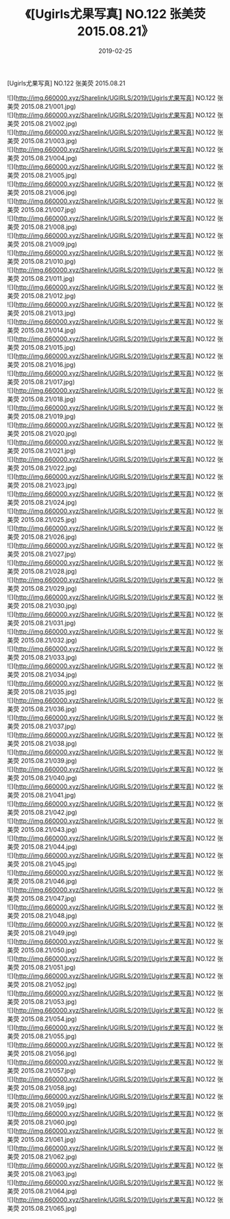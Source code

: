 ﻿---
layout: post
title:  《[Ugirls尤果写真] NO.122 张美荧 2015.08.21》
date:   2019-02-25
img: http://img.660000.xyz/Sharelink/UGIRLS/2019/[Ugirls尤果写真] NO.122 张美荧 2015.08.21/000.jpg
categories: [美女, 清纯, 唯美]
---

[Ugirls尤果写真] NO.122 张美荧 2015.08.21

 ![](http://img.660000.xyz/Sharelink/UGIRLS/2019/[Ugirls尤果写真] NO.122 张美荧 2015.08.21/001.jpg) <br>![](http://img.660000.xyz/Sharelink/UGIRLS/2019/[Ugirls尤果写真] NO.122 张美荧 2015.08.21/002.jpg) <br>![](http://img.660000.xyz/Sharelink/UGIRLS/2019/[Ugirls尤果写真] NO.122 张美荧 2015.08.21/003.jpg) <br>![](http://img.660000.xyz/Sharelink/UGIRLS/2019/[Ugirls尤果写真] NO.122 张美荧 2015.08.21/004.jpg) <br>![](http://img.660000.xyz/Sharelink/UGIRLS/2019/[Ugirls尤果写真] NO.122 张美荧 2015.08.21/005.jpg) <br>![](http://img.660000.xyz/Sharelink/UGIRLS/2019/[Ugirls尤果写真] NO.122 张美荧 2015.08.21/006.jpg) <br>![](http://img.660000.xyz/Sharelink/UGIRLS/2019/[Ugirls尤果写真] NO.122 张美荧 2015.08.21/007.jpg) <br>![](http://img.660000.xyz/Sharelink/UGIRLS/2019/[Ugirls尤果写真] NO.122 张美荧 2015.08.21/008.jpg) <br>![](http://img.660000.xyz/Sharelink/UGIRLS/2019/[Ugirls尤果写真] NO.122 张美荧 2015.08.21/009.jpg) <br>![](http://img.660000.xyz/Sharelink/UGIRLS/2019/[Ugirls尤果写真] NO.122 张美荧 2015.08.21/010.jpg) <br>![](http://img.660000.xyz/Sharelink/UGIRLS/2019/[Ugirls尤果写真] NO.122 张美荧 2015.08.21/011.jpg) <br>![](http://img.660000.xyz/Sharelink/UGIRLS/2019/[Ugirls尤果写真] NO.122 张美荧 2015.08.21/012.jpg) <br>![](http://img.660000.xyz/Sharelink/UGIRLS/2019/[Ugirls尤果写真] NO.122 张美荧 2015.08.21/013.jpg) <br>![](http://img.660000.xyz/Sharelink/UGIRLS/2019/[Ugirls尤果写真] NO.122 张美荧 2015.08.21/014.jpg) <br>![](http://img.660000.xyz/Sharelink/UGIRLS/2019/[Ugirls尤果写真] NO.122 张美荧 2015.08.21/015.jpg) <br>![](http://img.660000.xyz/Sharelink/UGIRLS/2019/[Ugirls尤果写真] NO.122 张美荧 2015.08.21/016.jpg) <br>![](http://img.660000.xyz/Sharelink/UGIRLS/2019/[Ugirls尤果写真] NO.122 张美荧 2015.08.21/017.jpg) <br>![](http://img.660000.xyz/Sharelink/UGIRLS/2019/[Ugirls尤果写真] NO.122 张美荧 2015.08.21/018.jpg) <br>![](http://img.660000.xyz/Sharelink/UGIRLS/2019/[Ugirls尤果写真] NO.122 张美荧 2015.08.21/019.jpg) <br>![](http://img.660000.xyz/Sharelink/UGIRLS/2019/[Ugirls尤果写真] NO.122 张美荧 2015.08.21/020.jpg) <br>![](http://img.660000.xyz/Sharelink/UGIRLS/2019/[Ugirls尤果写真] NO.122 张美荧 2015.08.21/021.jpg) <br>![](http://img.660000.xyz/Sharelink/UGIRLS/2019/[Ugirls尤果写真] NO.122 张美荧 2015.08.21/022.jpg) <br>![](http://img.660000.xyz/Sharelink/UGIRLS/2019/[Ugirls尤果写真] NO.122 张美荧 2015.08.21/023.jpg) <br>![](http://img.660000.xyz/Sharelink/UGIRLS/2019/[Ugirls尤果写真] NO.122 张美荧 2015.08.21/024.jpg) <br>![](http://img.660000.xyz/Sharelink/UGIRLS/2019/[Ugirls尤果写真] NO.122 张美荧 2015.08.21/025.jpg) <br>![](http://img.660000.xyz/Sharelink/UGIRLS/2019/[Ugirls尤果写真] NO.122 张美荧 2015.08.21/026.jpg) <br>![](http://img.660000.xyz/Sharelink/UGIRLS/2019/[Ugirls尤果写真] NO.122 张美荧 2015.08.21/027.jpg) <br>![](http://img.660000.xyz/Sharelink/UGIRLS/2019/[Ugirls尤果写真] NO.122 张美荧 2015.08.21/028.jpg) <br>![](http://img.660000.xyz/Sharelink/UGIRLS/2019/[Ugirls尤果写真] NO.122 张美荧 2015.08.21/029.jpg) <br>![](http://img.660000.xyz/Sharelink/UGIRLS/2019/[Ugirls尤果写真] NO.122 张美荧 2015.08.21/030.jpg) <br>![](http://img.660000.xyz/Sharelink/UGIRLS/2019/[Ugirls尤果写真] NO.122 张美荧 2015.08.21/031.jpg) <br>![](http://img.660000.xyz/Sharelink/UGIRLS/2019/[Ugirls尤果写真] NO.122 张美荧 2015.08.21/032.jpg) <br>![](http://img.660000.xyz/Sharelink/UGIRLS/2019/[Ugirls尤果写真] NO.122 张美荧 2015.08.21/033.jpg) <br>![](http://img.660000.xyz/Sharelink/UGIRLS/2019/[Ugirls尤果写真] NO.122 张美荧 2015.08.21/034.jpg) <br>![](http://img.660000.xyz/Sharelink/UGIRLS/2019/[Ugirls尤果写真] NO.122 张美荧 2015.08.21/035.jpg) <br>![](http://img.660000.xyz/Sharelink/UGIRLS/2019/[Ugirls尤果写真] NO.122 张美荧 2015.08.21/036.jpg) <br>![](http://img.660000.xyz/Sharelink/UGIRLS/2019/[Ugirls尤果写真] NO.122 张美荧 2015.08.21/037.jpg) <br>![](http://img.660000.xyz/Sharelink/UGIRLS/2019/[Ugirls尤果写真] NO.122 张美荧 2015.08.21/038.jpg) <br>![](http://img.660000.xyz/Sharelink/UGIRLS/2019/[Ugirls尤果写真] NO.122 张美荧 2015.08.21/039.jpg) <br>![](http://img.660000.xyz/Sharelink/UGIRLS/2019/[Ugirls尤果写真] NO.122 张美荧 2015.08.21/040.jpg) <br>![](http://img.660000.xyz/Sharelink/UGIRLS/2019/[Ugirls尤果写真] NO.122 张美荧 2015.08.21/041.jpg) <br>![](http://img.660000.xyz/Sharelink/UGIRLS/2019/[Ugirls尤果写真] NO.122 张美荧 2015.08.21/042.jpg) <br>![](http://img.660000.xyz/Sharelink/UGIRLS/2019/[Ugirls尤果写真] NO.122 张美荧 2015.08.21/043.jpg) <br>![](http://img.660000.xyz/Sharelink/UGIRLS/2019/[Ugirls尤果写真] NO.122 张美荧 2015.08.21/044.jpg) <br>![](http://img.660000.xyz/Sharelink/UGIRLS/2019/[Ugirls尤果写真] NO.122 张美荧 2015.08.21/045.jpg) <br>![](http://img.660000.xyz/Sharelink/UGIRLS/2019/[Ugirls尤果写真] NO.122 张美荧 2015.08.21/046.jpg) <br>![](http://img.660000.xyz/Sharelink/UGIRLS/2019/[Ugirls尤果写真] NO.122 张美荧 2015.08.21/047.jpg) <br>![](http://img.660000.xyz/Sharelink/UGIRLS/2019/[Ugirls尤果写真] NO.122 张美荧 2015.08.21/048.jpg) <br>![](http://img.660000.xyz/Sharelink/UGIRLS/2019/[Ugirls尤果写真] NO.122 张美荧 2015.08.21/049.jpg) <br>![](http://img.660000.xyz/Sharelink/UGIRLS/2019/[Ugirls尤果写真] NO.122 张美荧 2015.08.21/050.jpg) <br>![](http://img.660000.xyz/Sharelink/UGIRLS/2019/[Ugirls尤果写真] NO.122 张美荧 2015.08.21/051.jpg) <br>![](http://img.660000.xyz/Sharelink/UGIRLS/2019/[Ugirls尤果写真] NO.122 张美荧 2015.08.21/052.jpg) <br>![](http://img.660000.xyz/Sharelink/UGIRLS/2019/[Ugirls尤果写真] NO.122 张美荧 2015.08.21/053.jpg) <br>![](http://img.660000.xyz/Sharelink/UGIRLS/2019/[Ugirls尤果写真] NO.122 张美荧 2015.08.21/054.jpg) <br>![](http://img.660000.xyz/Sharelink/UGIRLS/2019/[Ugirls尤果写真] NO.122 张美荧 2015.08.21/055.jpg) <br>![](http://img.660000.xyz/Sharelink/UGIRLS/2019/[Ugirls尤果写真] NO.122 张美荧 2015.08.21/056.jpg) <br>![](http://img.660000.xyz/Sharelink/UGIRLS/2019/[Ugirls尤果写真] NO.122 张美荧 2015.08.21/057.jpg) <br>![](http://img.660000.xyz/Sharelink/UGIRLS/2019/[Ugirls尤果写真] NO.122 张美荧 2015.08.21/058.jpg) <br>![](http://img.660000.xyz/Sharelink/UGIRLS/2019/[Ugirls尤果写真] NO.122 张美荧 2015.08.21/059.jpg) <br>![](http://img.660000.xyz/Sharelink/UGIRLS/2019/[Ugirls尤果写真] NO.122 张美荧 2015.08.21/060.jpg) <br>![](http://img.660000.xyz/Sharelink/UGIRLS/2019/[Ugirls尤果写真] NO.122 张美荧 2015.08.21/061.jpg) <br>![](http://img.660000.xyz/Sharelink/UGIRLS/2019/[Ugirls尤果写真] NO.122 张美荧 2015.08.21/062.jpg) <br>![](http://img.660000.xyz/Sharelink/UGIRLS/2019/[Ugirls尤果写真] NO.122 张美荧 2015.08.21/063.jpg) <br>![](http://img.660000.xyz/Sharelink/UGIRLS/2019/[Ugirls尤果写真] NO.122 张美荧 2015.08.21/064.jpg) <br>![](http://img.660000.xyz/Sharelink/UGIRLS/2019/[Ugirls尤果写真] NO.122 张美荧 2015.08.21/065.jpg) <br>